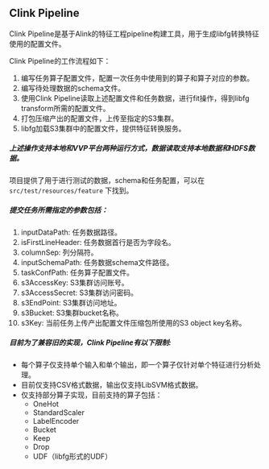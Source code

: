 ## Clink Pipeline

Clink Pipeline是基于Alink的特征工程pipeline构建工具，用于生成libfg转换特征使用的配置文件。

Clink Pipeline的工作流程如下：

1. 编写任务算子配置文件，配置一次任务中使用到的算子和算子对应的参数。
2. 编写待处理数据的schema文件。
3. 使用Clink Pipeline读取上述配置文件和任务数据，进行fit操作，得到libfg transform所需的配置文件。
4. 打包压缩产出的配置文件，上传至指定的S3集群。
5. libfg加载S3集群中的配置文件，提供特征转换服务。

##### 上述操作支持本地和VVP平台两种运行方式，数据读取支持本地数据和HDFS数据。

项目提供了用于进行测试的数据，schema和任务配置，可以在`src/test/resources/feature` 下找到。



##### 提交任务所需指定的参数包括：

1. inputDataPath: 任务数据路径。
2. isFirstLineHeader: 任务数据首行是否为字段名。
3. columnSep: 列分隔符。
4. inputSchemaPath: 任务数据schema文件路径。
5. taskConfPath: 任务算子配置文件。
6. s3AccessKey: S3集群访问账号。
7. s3AccessSecret: S3集群访问密码。
8. s3EndPoint: S3集群访问地址。
9. s3Bucket: S3集群bucket名称。
10. s3Key: 当前任务上传产出配置文件压缩包所使用的S3 object key名称。



##### 目前为了兼容旧的实现，Clink Pipeline有以下限制:

- 每个算子仅支持单个输入和单个输出，即一个算子仅针对单个特征进行分析处理。
- 目前仅支持CSV格式数据，输出仅支持LibSVM格式数据。
- 仅支持部分算子实现，目前支持的算子包括：
  - OneHot
  - StandardScaler
  - LabelEncoder
  - Bucket
  - Keep
  - Drop
  - UDF（libfg形式的UDF）


